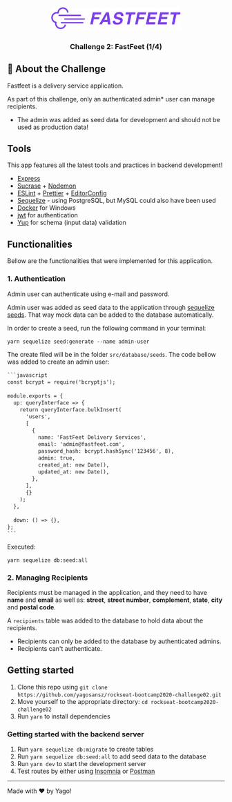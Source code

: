 <h1 align="center">
  <img alt="Fastfeet" title="Fastfeet" src="./assets/logo.png" width="300px" />
</h1>

<h3 align="center">
  Challenge 2: FastFeet (1/4)</h3>

## :rocket: About the Challenge

Fastfeet is a delivery service application.

As part of this challenge, only an authenticated admin* user can manage recipients.

* The admin was added as seed data for development and should not be used as production data!

## **Tools**

This app features all the latest tools and practices in backend development!

- [Express](https://expressjs.com/)
- [Sucrase](https://www.npmjs.com/package/sucrase) + [Nodemon](https://nodemon.io/)
- [ESLint](https://eslint.org/) + [Prettier](https://prettier.io/) + [EditorConfig](https://github.com/editorconfig/editorconfig-vscode)
- [Sequelize](https://sequelize.org/) - using PostgreSQL, but MySQL could also have been used
- [Docker](https://docs.docker.com/toolbox/toolbox_install_windows/) for Windows
- [jwt](https://www.npmjs.com/package/jsonwebtoken) for authentication
- [Yup](https://github.com/jquense/yup) for schema (input data) validation

## **Functionalities**

Bellow are the functionalities that were implemented for this application.

### **1. Authentication**

Admin user can authenticate using e-mail and password.

Admin user was added as seed data to the application through [sequelize seeds](https://sequelize.org/master/manual/migrations.html#creating-first-seed). That way mock data can be added to the database automatically.

In order to create a seed, run the following command in your terminal:

    yarn sequelize seed:generate --name admin-user

The create filed will be in the folder `src/database/seeds`. The code bellow was added to create an admin user:

    ```javascript
    const bcrypt = require('bcryptjs');

    module.exports = {
      up: queryInterface => {
        return queryInterface.bulkInsert(
          'users',
          [
            {
              name: 'FastFeet Delivery Services',
              email: 'admin@fastfeet.com',
              password_hash: bcrypt.hashSync('123456', 8),
              admin: true,
              created_at: new Date(),
              updated_at: new Date(),
            },
          ],
          {}
        );
      },

      down: () => {},
    };
    ```

Executed:

    yarn sequelize db:seed:all

### **2. Managing Recipients**

Recipients must be managed in the application, and they need to have **name** and **email** as well as: **street**, **street number**, **complement**, **state**, **city** and **postal code**.

A `recipients` table was added to the database to hold data about the recipients.

- Recipients can only be added to the database by authenticated admins.
- Recipients can't authenticate.

## Getting started

1. Clone this repo using `git clone https://github.com/yagosansz/rockseat-bootcamp2020-challenge02.git`
2. Move yourself to the appropriate directory: `cd rockseat-bootcamp2020-challenge02`<br />
3. Run `yarn` to install dependencies<br />

### **Getting started with the backend server**

1. Run `yarn sequelize db:migrate` to create tables
2. Run `yarn sequelize db:seed:all` to add seed data to the database
3. Run `yarn dev` to start the development server
4. Test routes by either using [Insomnia](https://insomnia.rest/) or [Postman](https://www.getpostman.com/)

  ---

Made with :heart: by Yago!
